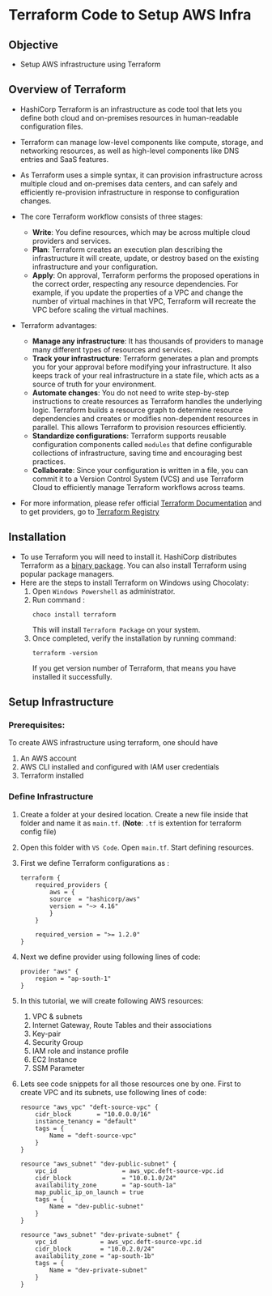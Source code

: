 # Terraform Code to Setup AWS Infra

## Objective
* Setup AWS infrastructure using Terraform

## Overview of Terraform 
* HashiCorp Terraform is an infrastructure as code tool that lets you define both cloud and on-premises resources in human-readable configuration files.
* Terraform can manage low-level components like compute, storage, and networking resources, as well as high-level components like DNS entries and SaaS features. 
* As Terraform uses a simple syntax, it can provision infrastructure across multiple cloud and on-premises data centers, and can safely and efficiently re-provision infrastructure in response to configuration changes.
* The core Terraform workflow consists of three stages:
    - **Write**: You define resources, which may be across multiple cloud providers and services.
    - **Plan**: Terraform creates an execution plan describing the infrastructure it will create, update, or destroy based on the existing infrastructure and your configuration.
    - **Apply**: On approval, Terraform performs the proposed operations in the correct order, respecting any resource dependencies. For example, if you update the properties of a VPC and change the number of virtual machines in that VPC, Terraform will recreate the VPC before scaling the virtual machines.
* Terraform advantages:
    - **Manage any infrastructure**: It has thousands of providers to manage many different types of resources and services. 
    - **Track your infrastructure**: Terraform generates a plan and prompts you for your approval before modifying your infrastructure. It also keeps track of your real infrastructure in a state file, which acts as a source of truth for your environment.
    - **Automate changes**: You do not need to write step-by-step instructions to create resources as Terraform handles the underlying logic. Terraform builds a resource graph to determine resource dependencies and creates or modifies non-dependent resources in parallel. This allows Terraform to provision resources efficiently. 
    - **Standardize configurations**: Terraform supports reusable configuration components called `modules` that define configurable collections of infrastructure, saving time and encouraging best practices. 
    - **Collaborate**: Since your configuration is written in a file, you can commit it to a Version Control System (VCS) and use Terraform Cloud to efficiently manage Terraform workflows across teams. 

* For more information, please refer official [Terraform Documentation](https://developer.hashicorp.com/terraform/intro) and to get providers, go to [Terraform Registry](https://registry.terraform.io/?product_intent=terraform&utm_source=WEBSITE&utm_medium=WEB_IO&utm_offer=ARTICLE_PAGE&utm_content=DOCS)

## Installation
* To use Terraform you will need to install it. HashiCorp distributes Terraform as a [binary package](https://developer.hashicorp.com/terraform/downloads). You can also install Terraform using popular package managers. 
* Here are the steps to install Terraform on Windows using Chocolaty:
    1. Open `Windows Powershell` as administrator.
    2. Run command :
        ```
        choco install terraform
        ``` 
        This will install `Terraform Package` on your system.
    3. Once completed, verify the installation by running command: 
        ```
        terraform -version
        ```
        If you get version number of Terraform, that means you have installed it successfully.

## Setup Infrastructure
### Prerequisites: 
To create AWS infrastructure using terraform, one should have
1. An AWS account
2. AWS CLI installed and configured with IAM user credentials
3. Terraform installed

### Define Infrastructure
1. Create a folder at your desired location. Create a new file inside that folder and name it as `main.tf`. (**Note**: `.tf` is extention for terraform config file)
2. Open this folder with `VS Code`. Open `main.tf`. Start defining resources. 
3. First we define Terraform configurations as :
    ```
    terraform {
        required_providers {
            aws = {
            source  = "hashicorp/aws"
            version = "~> 4.16"
            }
        }

        required_version = ">= 1.2.0"
    }
    ```
4. Next we define provider using following lines of code:
    ```
    provider "aws" {
        region = "ap-south-1"
    }
    ```
5. In this tutorial, we will create following AWS resources: 
    1. VPC & subnets
    2. Internet Gateway, Route Tables and their associations
    3. Key-pair
    4. Security Group
    5. IAM role and instance profile
    6. EC2 Instance
    7. SSM Parameter

6. Lets see code snippets for all those resources one by one. First to create VPC and its subnets, use following lines of code:
    ```
    resource "aws_vpc" "deft-source-vpc" {
        cidr_block       = "10.0.0.0/16"
        instance_tenancy = "default"
        tags = {
            Name = "deft-source-vpc"
        }
    }

    resource "aws_subnet" "dev-public-subnet" {
        vpc_id                  = aws_vpc.deft-source-vpc.id
        cidr_block              = "10.0.1.0/24"
        availability_zone       = "ap-south-1a"
        map_public_ip_on_launch = true
        tags = {
            Name = "dev-public-subnet"
        }
    }

    resource "aws_subnet" "dev-private-subnet" {
        vpc_id            = aws_vpc.deft-source-vpc.id
        cidr_block        = "10.0.2.0/24"
        availability_zone = "ap-south-1b"
        tags = {
            Name = "dev-private-subnet"
        }
    }
    ``` 

